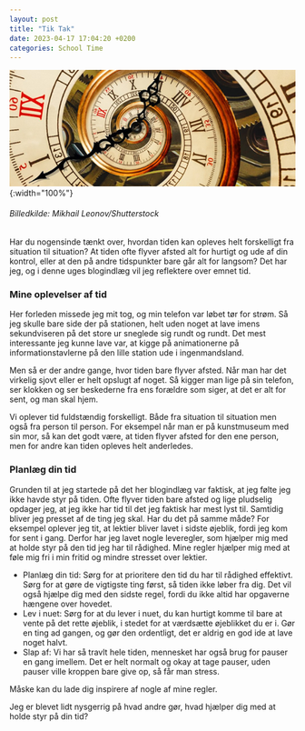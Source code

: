 ```yaml
---
layout: post
title: "Tik Tak"
date: 2023-04-17 17:04:20 +0200
categories: School Time
---
```

![Ur spriral](https://raw.githubusercontent.com/Un10ck3d/blog/main/image1.png){:width="100%"}
###### Billedkilde: Mikhail Leonov/Shutterstock

Har du nogensinde tænkt over, hvordan tiden kan opleves helt forskelligt fra situation til situation? At tiden ofte flyver afsted alt for hurtigt og ude af din kontrol, eller at den på andre tidspunkter bare går alt for langsom? Det har jeg, og i denne uges blogindlæg vil jeg reflektere over emnet tid.

### **Mine oplevelser af tid**

Her forleden missede jeg mit tog, og min telefon var løbet tør for strøm. Så jeg skulle bare side der på stationen, helt uden noget at lave imens sekundviseren på det store ur sneglede sig rundt og rundt. Det mest interessante jeg kunne lave var, at kigge på animationerne på informationstavlerne på den lille station ude i ingenmandsland.

Men så er der andre gange, hvor tiden bare flyver afsted. Når man har det virkelig sjovt eller er helt opslugt af noget. Så kigger man lige på sin telefon, ser klokken og ser beskederne fra ens forældre som siger, at det er alt for sent, og man skal hjem.

Vi oplever tid fuldstændig forskelligt. Både fra situation til situation men også fra person til person. For eksempel når man er på kunstmuseum med sin mor, så kan det godt være, at tiden flyver afsted for den ene person, men for andre kan tiden opleves helt anderledes.

### **Planlæg din tid**

Grunden til at jeg startede på det her blogindlæg var faktisk, at jeg følte jeg ikke havde styr på tiden. Ofte flyver tiden bare afsted og lige pludselig opdager jeg, at jeg ikke har tid til det jeg faktisk har mest lyst til. Samtidig bliver jeg presset af de ting jeg skal. Har du det på samme måde? For eksempel oplever jeg tit, at lektier bliver lavet i sidste øjeblik, fordi jeg kom for sent i gang. Derfor har jeg lavet nogle leveregler, som hjælper mig med at holde styr på den tid jeg har til rådighed. Mine regler hjælper mig med at føle mig fri i min fritid og mindre stresset over lektier.

- Planlæg din tid: Sørg for at prioritere den tid du har til rådighed effektivt. Sørg for at gøre de vigtigste ting først, så tiden ikke løber fra dig. Det vil også hjælpe dig med den sidste regel, fordi du ikke altid har opgaverne hængene over hovedet.
- Lev i nuet: Sørg for at du lever i nuet, du kan hurtigt komme til bare at vente på det rette øjeblik, i stedet for at værdsætte øjeblikket du er i. Gør en ting ad gangen, og gør den ordentligt, det er aldrig en god ide at lave noget halvt.
- Slap af: Vi har så travlt hele tiden, mennesket har også brug for pauser en gang imellem. Det er helt normalt og okay at tage pauser, uden pauser ville kroppen bare give op, så får man stress.

Måske kan du lade dig inspirere af nogle af mine regler.

Jeg er blevet lidt nysgerrig på hvad andre gør, hvad hjælper dig med at holde styr på din tid?
